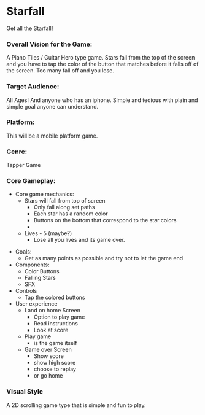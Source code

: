 # Starfall
Get all the Starfall!

### Overall Vision for the Game:
A Piano Tiles / Guitar Hero type game. Stars fall from the top of the screen and you have to tap the color of the button that matches before it falls off of the screen. Too many fall off and you lose.

### Target Audience:
All Ages! And anyone who has an iphone. Simple and tedious with plain and simple goal anyone can understand.

### Platform:
This will be a mobile platform game.

### Genre:
Tapper Game

### Core Gameplay:
- Core game mechanics:
  - Stars will fall from top of screen
    - Only fall along set paths
    - Each star has a random color
    - Buttons on the bottom that correspond to the star colors
    -
  - Lives - 5 (maybe?)
    - Lose all you lives and its game over. 
>
- Goals:
  - Get as many points as possible and try not to let the game end
- Components:
  - Color Buttons
  - Falling Stars
  - SFX
- Controls
  - Tap the colored buttons
- User experience
  - Land on home Screen
    - Option to play game
    - Read instructions
    - Look at score
  - Play game
    - is the game itself
  - Game over Screen
    - Show score
    - show high score
    - choose to replay
    - or go home
    
### Visual Style
A 2D scrolling game type that is simple and fun to play.

